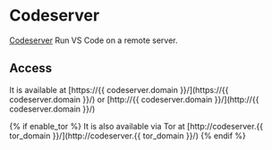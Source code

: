 # Codeserver

[Codeserver](https://github.com/cdr/code-server) Run VS Code on a remote server.

## Access

It is available at [https://{{ codeserver.domain }}/](https://{{ codeserver.domain }}/) or [http://{{ codeserver.domain }}/](http://{{ codeserver.domain }}/)

{% if enable_tor %}
It is also available via Tor at [http://codeserver.{{ tor_domain }}/](http://codeserver.{{ tor_domain }}/)
{% endif %}
